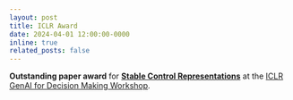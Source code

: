 ```yaml
---
layout: post
title: ICLR Award
date: 2024-04-01 12:00:00-0000
inline: true
related_posts: false
---
```


**Outstanding paper award** for **<a href="https://timrudner.com/scr" target="_blank">Stable Control Representations</a>** at the <a href="https://sites.google.com/view/genai4dm-iclr2024" target="_blank">ICLR GenAI for Decision Making Workshop</a>.
